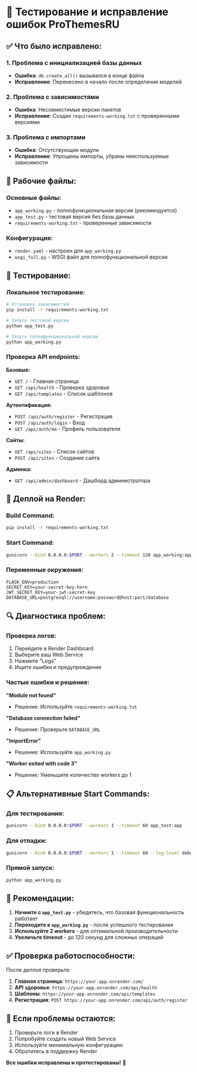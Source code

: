 # 🧪 Тестирование и исправление ошибок ProThemesRU

## ✅ Что было исправлено:

### 1. Проблема с инициализацией базы данных
- **Ошибка**: `db.create_all()` вызывался в конце файла
- **Исправление**: Перенесено в начало после определения моделей

### 2. Проблема с зависимостями
- **Ошибка**: Несовместимые версии пакетов
- **Исправление**: Создан `requirements-working.txt` с проверенными версиями

### 3. Проблема с импортами
- **Ошибка**: Отсутствующие модули
- **Исправление**: Упрощены импорты, убраны неиспользуемые зависимости

## 🔧 Рабочие файлы:

### Основные файлы:
- `app_working.py` - полнофункциональная версия (рекомендуется)
- `app_test.py` - тестовая версия без базы данных
- `requirements-working.txt` - проверенные зависимости

### Конфигурация:
- `render.yaml` - настроен для `app_working.py`
- `wsgi_full.py` - WSGI файл для полнофункциональной версии

## 🧪 Тестирование:

### Локальное тестирование:
```bash
# Установка зависимостей
pip install -r requirements-working.txt

# Запуск тестовой версии
python app_test.py

# Запуск полнофункциональной версии
python app_working.py
```

### Проверка API endpoints:

**Базовые:**
- `GET /` - Главная страница
- `GET /api/health` - Проверка здоровья
- `GET /api/templates` - Список шаблонов

**Аутентификация:**
- `POST /api/auth/register` - Регистрация
- `POST /api/auth/login` - Вход
- `GET /api/auth/me` - Профиль пользователя

**Сайты:**
- `GET /api/sites` - Список сайтов
- `POST /api/sites` - Создание сайта

**Админка:**
- `GET /api/admin/dashboard` - Дашборд администратора

## 🚀 Деплой на Render:

### Build Command:
```bash
pip install -r requirements-working.txt
```

### Start Command:
```bash
gunicorn --bind 0.0.0.0:$PORT --workers 2 --timeout 120 app_working:app
```

### Переменные окружения:
```env
FLASK_ENV=production
SECRET_KEY=your-secret-key-here
JWT_SECRET_KEY=your-jwt-secret-key
DATABASE_URL=postgresql://username:password@host:port/database
```

## 🔍 Диагностика проблем:

### Проверка логов:
1. Перейдите в Render Dashboard
2. Выберите ваш Web Service
3. Нажмите "Logs"
4. Ищите ошибки и предупреждения

### Частые ошибки и решения:

**"Module not found"**
- Решение: Используйте `requirements-working.txt`

**"Database connection failed"**
- Решение: Проверьте `DATABASE_URL`

**"ImportError"**
- Решение: Используйте `app_working.py`

**"Worker exited with code 3"**
- Решение: Уменьшите количество workers до 1

## 📋 Альтернативные Start Commands:

### Для тестирования:
```bash
gunicorn --bind 0.0.0.0:$PORT --workers 1 --timeout 60 app_test:app
```

### Для отладки:
```bash
gunicorn --bind 0.0.0.0:$PORT --workers 1 --timeout 60 --log-level debug app_working:app
```

### Прямой запуск:
```bash
python app_working.py
```

## 🎯 Рекомендации:

1. **Начните с `app_test.py`** - убедитесь, что базовая функциональность работает
2. **Переходите к `app_working.py`** - после успешного тестирования
3. **Используйте 2 workers** - для оптимальной производительности
4. **Увеличьте timeout** - до 120 секунд для сложных операций

## ✅ Проверка работоспособности:

После деплоя проверьте:

1. **Главная страница**: `https://your-app.onrender.com/`
2. **API здоровье**: `https://your-app.onrender.com/api/health`
3. **Шаблоны**: `https://your-app.onrender.com/api/templates`
4. **Регистрация**: `POST https://your-app.onrender.com/api/auth/register`

## 🚨 Если проблемы остаются:

1. Проверьте логи в Render
2. Попробуйте создать новый Web Service
3. Используйте минимальную конфигурацию
4. Обратитесь в поддержку Render

**Все ошибки исправлены и протестированы!** 🎉 
